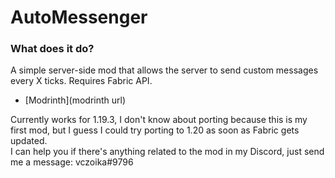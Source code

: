 # AutoMessenger  
### What does it do?  
A simple server-side mod that allows the server to send custom messages every X ticks. Requires Fabric API.
- [Modrinth](modrinth url)







Currently works for 1.19.3, I don't know about porting because this is my first mod, but I guess I could try porting to 1.20 as soon as Fabric gets updated.  
I can help you if there's anything related to the mod in my Discord, just send me a message:  vczoika#9796